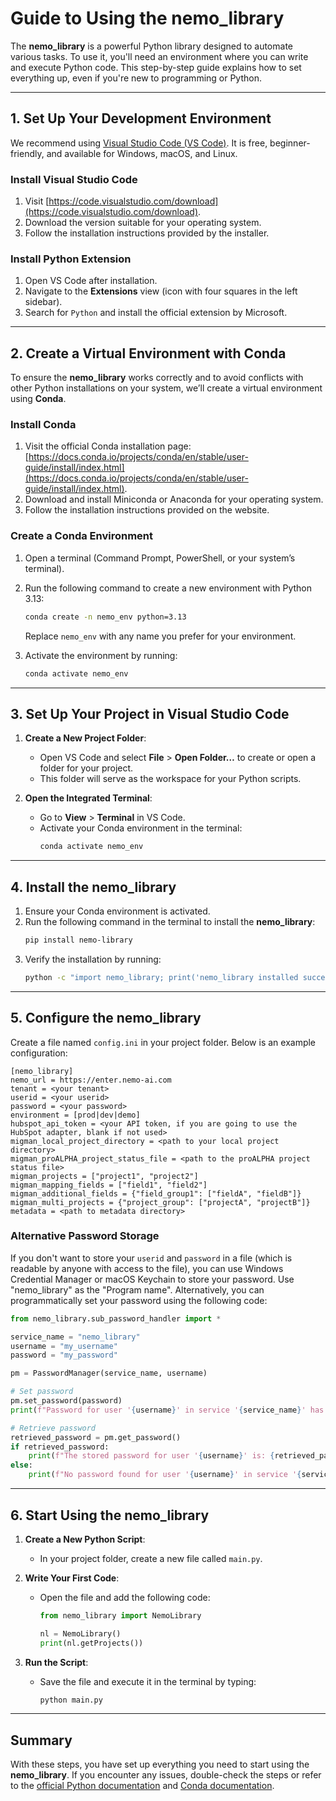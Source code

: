 # Guide to Using the nemo_library

The **nemo_library** is a powerful Python library designed to automate various tasks. To use it, you'll need an environment where you can write and execute Python code. This step-by-step guide explains how to set everything up, even if you're new to programming or Python.

---

## 1. Set Up Your Development Environment

We recommend using [Visual Studio Code (VS Code)](https://code.visualstudio.com/download). It is free, beginner-friendly, and available for Windows, macOS, and Linux.

### Install Visual Studio Code
1. Visit [https://code.visualstudio.com/download](https://code.visualstudio.com/download).
2. Download the version suitable for your operating system.
3. Follow the installation instructions provided by the installer.

### Install Python Extension
1. Open VS Code after installation.
2. Navigate to the **Extensions** view (icon with four squares in the left sidebar).
3. Search for `Python` and install the official extension by Microsoft.

---

## 2. Create a Virtual Environment with Conda

To ensure the **nemo_library** works correctly and to avoid conflicts with other Python installations on your system, we’ll create a virtual environment using **Conda**.

### Install Conda
1. Visit the official Conda installation page: [https://docs.conda.io/projects/conda/en/stable/user-guide/install/index.html](https://docs.conda.io/projects/conda/en/stable/user-guide/install/index.html).
2. Download and install Miniconda or Anaconda for your operating system.
3. Follow the installation instructions provided on the website.

### Create a Conda Environment
1. Open a terminal (Command Prompt, PowerShell, or your system’s terminal).
2. Run the following command to create a new environment with Python 3.13:
   ```bash
   conda create -n nemo_env python=3.13
   ```
   Replace `nemo_env` with any name you prefer for your environment.

3. Activate the environment by running:
   ```bash
   conda activate nemo_env
   ```

---

## 3. Set Up Your Project in Visual Studio Code

1. **Create a New Project Folder**:
   - Open VS Code and select **File** > **Open Folder…** to create or open a folder for your project.
   - This folder will serve as the workspace for your Python scripts.

2. **Open the Integrated Terminal**:
   - Go to **View** > **Terminal** in VS Code.
   - Activate your Conda environment in the terminal:
     ```bash
     conda activate nemo_env
     ```

---

## 4. Install the nemo_library

1. Ensure your Conda environment is activated.
2. Run the following command in the terminal to install the **nemo_library**:
   ```bash
   pip install nemo-library
   ```
3. Verify the installation by running:
   ```bash
   python -c "import nemo_library; print('nemo_library installed successfully!')"
   ```

---

## 5. Configure the nemo_library

Create a file named `config.ini` in your project folder. Below is an example configuration:

```
[nemo_library]
nemo_url = https://enter.nemo-ai.com
tenant = <your tenant>
userid = <your userid>
password = <your password>
environment = [prod|dev|demo]
hubspot_api_token = <your API token, if you are going to use the HubSpot adapter, blank if not used>
migman_local_project_directory = <path to your local project directory>
migman_proALPHA_project_status_file = <path to the proALPHA project status file>
migman_projects = ["project1", "project2"]
migman_mapping_fields = ["field1", "field2"]
migman_additional_fields = {"field_group1": ["fieldA", "fieldB"]}
migman_multi_projects = {"project_group": ["projectA", "projectB"]}
metadata = <path to metadata directory>
```

### Alternative Password Storage
If you don't want to store your `userid` and `password` in a file (which is readable by anyone with access to the file), you can use Windows Credential Manager or macOS Keychain to store your password. Use "nemo_library" as the "Program name". Alternatively, you can programmatically set your password using the following code:

```python
from nemo_library.sub_password_handler import *

service_name = "nemo_library"
username = "my_username"
password = "my_password"

pm = PasswordManager(service_name, username)

# Set password
pm.set_password(password)
print(f"Password for user '{username}' in service '{service_name}' has been stored.")

# Retrieve password
retrieved_password = pm.get_password()
if retrieved_password:
    print(f"The stored password for user '{username}' is: {retrieved_password}")
else:
    print(f"No password found for user '{username}' in service '{service_name}'.")
```

---

## 6. Start Using the nemo_library

1. **Create a New Python Script**:
   - In your project folder, create a new file called `main.py`.

2. **Write Your First Code**:
   - Open the file and add the following code:
     ```python
     from nemo_library import NemoLibrary

     nl = NemoLibrary()
     print(nl.getProjects())
     ```

3. **Run the Script**:
   - Save the file and execute it in the terminal by typing:
     ```bash
     python main.py
     ```

---

## Summary

With these steps, you have set up everything you need to start using the **nemo_library**. If you encounter any issues, double-check the steps or refer to the [official Python documentation](https://docs.python.org/3/) and [Conda documentation](https://docs.conda.io).
